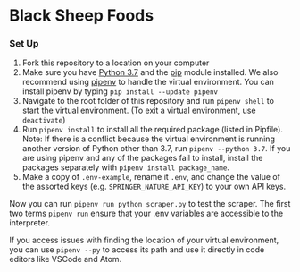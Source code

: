 # Black Sheep Foods

### Set Up
1. Fork this repository to a location on your computer
2. Make sure you have [Python 3.7](https://www.python.org/) and the [pip](https://pip.pypa.io/en/stable/) module installed. We also recommend using [pipenv](https://docs.pipenv.org/) to handle the virtual environment. You can install pipenv by typing `pip install --update pipenv`
3. Navigate to the root folder of this repository and run `pipenv shell` to start the virtual environment. (To exit a virtual environment, use `deactivate`)
4. Run `pipenv install` to install all the required package (listed in Pipfile). Note: If there is a conflict because the virtual environment is running another version of Python other than 3.7, run `pipenv --python 3.7`. If you are using pipenv and any of the packages fail to install, install the packages separately with `pipenv install package_name`.
5. Make a copy of `.env-example`, rename it `.env`, and change the value of the assorted keys (e.g. `SPRINGER_NATURE_API_KEY`) to your own API keys.

Now you can run `pipenv run python scraper.py` to test the scraper. The first two terms `pipenv run` ensure that your .env variables are accessible to the interpreter. 

If you access issues with finding the location of your virtual environment, you can use `pipenv --py` to access its path and use it directly in code editors like VSCode and Atom. 
